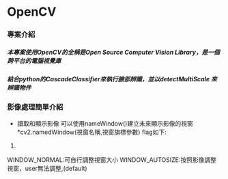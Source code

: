 # OpenCV
### 專案介紹
##### 本專案使用OpenCV的全稱是Open Source Computer Vision Library，是一個跨平台的電腦視覺庫
##### 結合python的CascadeClassifier來執行臉部辨識，並以detectMultiScale 來辨識物件
### 影像處理簡單介紹 
* 讀取和顯示影像
可以使用nameWindow()建立未來顯示影像的視窗
 *cv2.namedWindow(視窗名稱,視窗旗標參數)
 flag如下:
 1.
WINDOW_NORMAL:可自行調整視窗大小
WINDOW_AUTOSIZE:按照影像調整視窗，user無法調整,(default)

